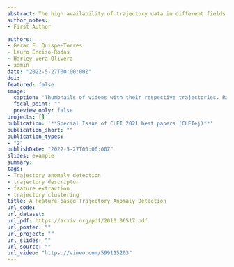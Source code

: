 ```yaml
---
abstract: The high availability of trajectory data in different fields makes it attractive to analyze and enhance its multiple practical applications. In particular, trajectory anomaly detection has a significant practical value, making it possible identifying trajectories that may indicate illegal and adverse activity in diverse areas such as surveillance, tracking devices, traffic, and people flow. This study presents a methodology to detect anomaly trajectories based on their morphology features. For that, we follow two stages:(1) comparative analysis of the performance of two descriptors to group similar trajectories, and (2) trajectory anomaly detection based on their similarities. We define Wavelet and Fourier transforms as trajectory descriptors to generate characteristics and subsequently detect anomalies ones. Our experiments emphasize the measure of the performance in the description of the coefficient feature space using unsupervised learning, specifically clustering techniques, to create subsets and identify irregular ones. The study’s implications demonstrate that it is possible to use descriptors in trajectories for automatic anomaly detection and the use of unsupervised learning to segment required information. Our study’s performance and comparative analysis have been demonstrated throughout multiple experiments. We present some quantitative results using synthetic data sets as well as qualitative analysis throughout two case studies considering real data sets that leave evidence of our contribution.
author_notes:
- First Author

authors:
- Gerar F. Quispe-Torres
- Lauro Enciso-Rodas
- Harley Vera-Olivera
- admin
date: "2022-5-27T00:00:00Z"
doi: 
featured: false
image: 
  caption: 'Thumbnails of videos with their respective trajectories. Rare videos with the abnormal trajectories (pronounced deformation). The white point represents the fiducial point taken as a reference, while the colored points represent the fiducial point in each video frame'
  focal_point: ""
  preview_only: false
projects: []
publication: '**Special Issue of CLEI 2021 best papers (CLEIej)**'
publication_short: ""
publication_types:
- "2"
publishDate: "2022-5-27T00:00:00Z"
slides: example
summary: 
tags:
- Trajectory anomaly detection
- trajectory descriptor
- feature extraction
- trajectory clustering
title: A Feature-based Trajectory Anomaly Detection
url_code: 
url_dataset: 
url_pdf: https://arxiv.org/pdf/2010.06517.pdf
url_poster: ""
url_project: ""
url_slides: ""
url_source: ""
url_video: "https://vimeo.com/599115203"
---
```


